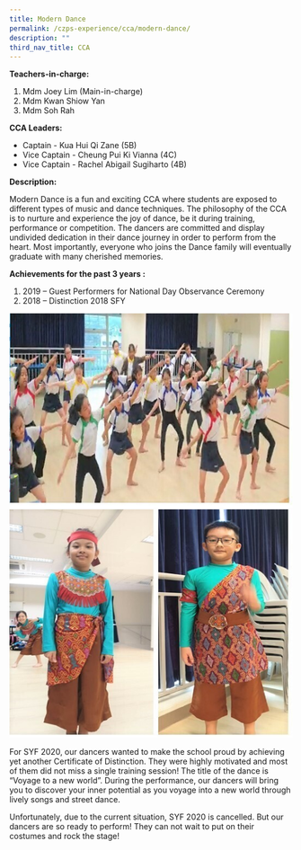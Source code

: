 ```yaml
---
title: Modern Dance
permalink: /czps-experience/cca/modern-dance/
description: ""
third_nav_title: CCA
---
```

<p><strong>Teachers-in-charge:&nbsp;</strong></p>
<ol>
<li>Mdm Joey Lim (Main-in-charge)</li>
<li>Mdm Kwan Shiow Yan</li>
<li>Mdm Soh Rah</li>
</ol>
<p><strong>CCA Leaders:</strong></p>
<ul>
<li>Captain - Kua Hui Qi Zane (5B)</li>
<li>Vice Captain - Cheung Pui Ki Vianna (4C)</li>
<li>Vice Captain - Rachel Abigail Sugiharto (4B)</li>
</ul>
<p><strong>Description:</strong></p>
<p>Modern Dance is a fun and exciting CCA where students are exposed to different types of music and dance techniques. The philosophy of the CCA is to nurture and experience the joy of dance, be it during training, performance or competition. The dancers are committed and display undivided dedication in their dance journey in order to perform from the heart. Most importantly, everyone who joins the Dance family will eventually graduate with many cherished memories.</p>
<p><strong>Achievements for the past 3 years :</strong></p>
<ol>
<li>2019 &ndash; Guest Performers for National Day Observance Ceremony&nbsp;</li>
<li>2018 &ndash; Distinction 2018 SFY</li>
</ol>
<img src="/images/md.jpg">
<img src="/images/md1.jpg">
<p>For SYF 2020, our dancers wanted to make the school proud by achieving yet another Certificate of Distinction. They were highly motivated and most of them did not miss a single training session! The title of the dance is &ldquo;Voyage to a new world&rdquo;. During the performance, our dancers will bring you to discover your inner potential as you voyage into a new world through lively songs and street dance.</p>
<p>Unfortunately, due to the current situation, SYF 2020 is cancelled. But our dancers are so ready to perform! They can not wait to put on their costumes and rock the stage!&nbsp;</p>